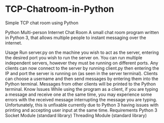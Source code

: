 # TCP-Chatroom-in-Python
Simple TCP chat room using Python

Python Multi-person Internet Chat Room
A small chat room program written in Python 3, that allows multiple people to instant messaging over the internet.

Usage
Run server.py on the machine you wish to act as the server, entering the desired port you wish to run the server on. You can run multiple independent servers, however they must be running on different ports.
Any clients can now connect to the server by running client.py then entering the IP and port the server is running on (as seen in the server terminal). Clients can choose a username and then send messages by entering them into the Python terminal. Messages from other clients will be printed to the Python terminal.
Know Issues
While using the program as a client, if you are typing a message and receive one at the same time, you may experience some errors with the received message interrupting the message you are typing. Unfortunately, this is unfixable currently due to Python 3 having issues with printing and accepting user input at the same time.
Requirements
Python 3
Socket Module (standard library)
Threading Module (standard library)
